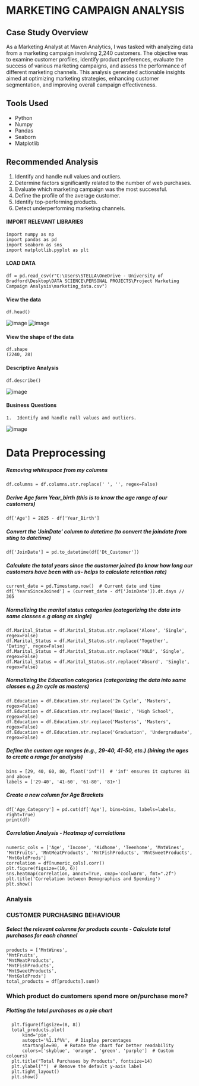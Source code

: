 # MARKETING CAMPAIGN ANALYSIS 
## Case Study Overview
As a Marketing Analyst at Maven Analytics, I was tasked with analyzing data from a marketing campaign involving 2,240 customers. The objective was to examine customer profiles, identify product preferences, evaluate the success of various marketing campaigns, and assess the performance of different marketing channels.
This analysis generated actionable insights aimed at optimizing marketing strategies, enhancing customer segmentation, and improving overall campaign effectiveness.

## Tools Used
- Python
- Numpy 
- Pandas 
- Seaborn
- Matplotlib
  
## Recommended Analysis
1. Identify and handle null values and outliers.
2. Determine factors significantly related to the number of web purchases.
3. Evaluate which marketing campaign was the most successful.
4. Define the profile of the average customer.
5. Identify top-performing products.
6. Detect underperforming marketing channels.
   
#### IMPORT RELEVANT LIBRARIES
    import numpy as np
    import pandas as pd
    import seaborn as sns
    import matplotlib.pyplot as plt

#### LOAD DATA
    df = pd.read_csv(r"C:\Users\STELLA\OneDrive - University of Bradford\Desktop\DATA SCIENCE\PERSONAL PROJECTS\Project Marketing Campaign Analysis\marketing_data.csv")

#### View the data
    df.head()
![image](https://github.com/user-attachments/assets/37b04c76-7ecd-4a37-8fc7-aab7996bc3b8)
![image](https://github.com/user-attachments/assets/fb29644a-865e-4f34-bd03-19e96d4d24b2)

#### View the shape of the data
    df.shape
    (2240, 28)

#### Descriptive Analysis
    df.describe()
![image](https://github.com/user-attachments/assets/f9ac9fdc-a356-4c0a-a1fb-582d0510f243)



#### Business Questions
    1.  Identify and handle null values and outliers.
![image](https://github.com/user-attachments/assets/44a0fd57-7f32-4c30-a503-202996621f56)

# Data Preprocessing
##### Removing whitespace from my columns
    df.columns = df.columns.str.replace(' ', '', regex=False)
    
##### Derive Age form Year_birth (this is to know the age range of our customers) 
    df['Age'] = 2025 - df['Year_Birth']

##### Convert the 'JoinDate' column to datetime (to convert the joindate from sting to datetime)
    df['JoinDate'] = pd.to_datetime(df['Dt_Customer'])

##### Calculate the total years since the customer joined (to know how long our customers have been with us- helps to calculate retention rate)
    current_date = pd.Timestamp.now()  # Current date and time
    df['YearsSinceJoined'] = (current_date - df['JoinDate']).dt.days // 365

##### Normalizing the marital status categories (categorizing the data into same classes e.g along as single)
    df.Marital_Status = df.Marital_Status.str.replace('Alone', 'Single', regex=False)
    df.Marital_Status = df.Marital_Status.str.replace('Together', 'Dating', regex=False)
    df.Marital_Status = df.Marital_Status.str.replace('YOLO', 'Single', regex=False)
    df.Marital_Status = df.Marital_Status.str.replace('Absurd', 'Single', regex=False)

##### Normalizing the Education categories (categorizing the data into same classes e.g 2n cycle as masters)
    df.Education = df.Education.str.replace('2n Cycle', 'Masters', regex=False)
    df.Education = df.Education.str.replace('Basic', 'High School', regex=False)
    df.Education = df.Education.str.replace('Masterss', 'Masters', regex=False)
    df.Education = df.Education.str.replace('Graduation', 'Undergraduate', regex=False)

##### Define the custom age ranges (e.g., 29-40, 41-50, etc.) (bining the ages to create a range for analysis)
    bins = [29, 40, 60, 80, float('inf')]  # 'inf' ensures it captures 81 and above
    labels = ['29-40', '41-60', '61-80', '81+']

##### Create a new column for Age Brackets
    df['Age_Category'] = pd.cut(df['Age'], bins=bins, labels=labels, right=True)
    print(df)
    
##### Correlation Analysis - Heatmap of correlations
    numeric_cols = ['Age', 'Income', 'Kidhome', 'Teenhome', 'MntWines', 'MntFruits', 'MntMeatProducts', 'MntFishProducts', 'MntSweetProducts', 'MntGoldProds']
    correlation = df[numeric_cols].corr() 
    plt.figure(figsize=(10, 6))
    sns.heatmap(correlation, annot=True, cmap='coolwarm', fmt=".2f")
    plt.title('Correlation between Demographics and Spending')
    plt.show()
    
### Analysis
### CUSTOMER PURCHASING BEHAVIOUR
   ##### Select the relevant columns for products counts -  Calculate total purchases for each channel
    products = ['MntWines', 
    'MntFruits', 
    'MntMeatProducts', 
    'MntFishProducts', 
    'MntSweetProducts', 
    'MntGoldProds']
    total_products = df[products].sum()

### Which product do customers spend more on/purchase more?
   ##### Plotting the total purchases as a pie chart
      plt.figure(figsize=(8, 8))
      total_products.plot(
          kind='pie', 
          autopct='%1.1f%%',  # Display percentages
          startangle=90,  # Rotate the chart for better readability
          colors=['skyblue', 'orange', 'green', 'purple']  # Custom colours)
      plt.title("Total Purchases by Products", fontsize=14)
      plt.ylabel("")  # Remove the default y-axis label
      plt.tight_layout()
      plt.show()
